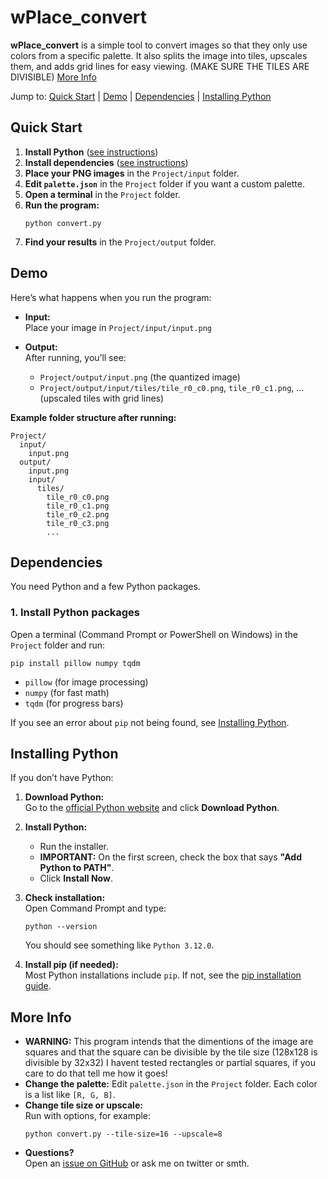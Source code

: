 # wPlace_convert

**wPlace_convert** is a simple tool to convert images so that they only use colors from a specific palette. It also splits the image into tiles, upscales them, and adds grid lines for easy viewing. (MAKE SURE THE TILES ARE DIVISIBLE) [More Info](#more-info)

Jump to: [Quick Start](#quick-start) | [Demo](#demo) | [Dependencies](#dependencies) | [Installing Python](#installing-python)



## Quick Start

1. **Install Python** ([see instructions](#installing-python))
2. **Install dependencies** ([see instructions](#dependencies))
3. **Place your PNG images** in the `Project/input` folder.
4. **Edit `palette.json`** in the `Project` folder if you want a custom palette.
5. **Open a terminal** in the `Project` folder.
6. **Run the program:**
   ```
   python convert.py
   ```
7. **Find your results** in the `Project/output` folder.



## Demo

Here’s what happens when you run the program:

- **Input:**  
  Place your image in `Project/input/input.png`

- **Output:**  
  After running, you’ll see:
  - `Project/output/input.png` (the quantized image)
  - `Project/output/input/tiles/tile_r0_c0.png`, `tile_r0_c1.png`, ... (upscaled tiles with grid lines)

**Example folder structure after running:**
```
Project/
  input/
    input.png
  output/
    input.png
    input/
      tiles/
        tile_r0_c0.png
        tile_r0_c1.png
        tile_r0_c2.png
        tile_r0_c3.png
        ...
```



## Dependencies

You need Python and a few Python packages.

### 1. Install Python packages

Open a terminal (Command Prompt or PowerShell on Windows) in the `Project` folder and run:

```
pip install pillow numpy tqdm
```

- `pillow` (for image processing)
- `numpy` (for fast math)
- `tqdm` (for progress bars)

If you see an error about `pip` not being found, see [Installing Python](#installing-python).



## Installing Python

If you don’t have Python:

1. **Download Python:**  
   Go to the [official Python website](https://www.python.org/downloads/) and click **Download Python**.

2. **Install Python:**  
   - Run the installer.
   - **IMPORTANT:** On the first screen, check the box that says **"Add Python to PATH"**.
   - Click **Install Now**.

3. **Check installation:**  
   Open Command Prompt and type:
   ```
   python --version
   ```
   You should see something like `Python 3.12.0`.

4. **Install pip (if needed):**  
   Most Python installations include `pip`. If not, see the [pip installation guide](https://pip.pypa.io/en/stable/installation/).



## More Info

- **WARNING:** This program intends that the dimentions of the image are squares and that the square can be divisible by the tile size (128x128 is divisible by 32x32) I havent tested rectangles or partial squares, if you care to do that tell me how it goes!
- **Change the palette:** Edit `palette.json` in the `Project` folder. Each color is a list like `[R, G, B]`.
- **Change tile size or upscale:**  
  Run with options, for example:
  ```
  python convert.py --tile-size=16 --upscale=8
  ```
- **Questions?**  
  Open an [issue on GitHub](https://github.com/poggywaggy/wPlace_convert/issues) or ask me on twitter or smth.


